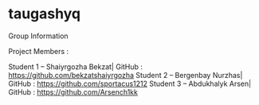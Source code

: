 # taugashyq

Group Information

Project Members :

Student 1 – Shaiyrgozha Bekzat| GitHub : https://github.com/bekzatshaiyrgozha Student 2 – Bergenbay Nurzhas| GitHub : https://github.com/sportacus1212 Student 3 – Abdukhalyk Arsen| GitHub : https://github.com/Arsench1kk

